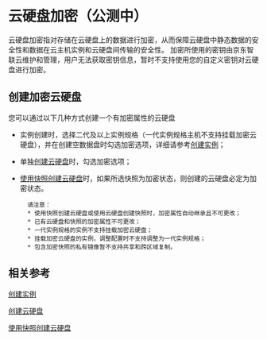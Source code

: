 # 云硬盘加密（公测中）

云硬盘加密指对存储在云硬盘上的数据进行加密，从而保障云硬盘中静态数据的安全性和数据在云主机实例和云硬盘间传输的安全性。
加密所使用的密钥由京东智联云维护和管理，用户无法获取密钥信息，暂时不支持使用您的自定义密钥对云硬盘进行加密。

## 创建加密云硬盘

您可以通过以下几种方式创建一个有加密属性的云硬盘

* 实例创建时，选择二代及以上实例规格（一代实例规格主机不支持挂载加密云硬盘），并在创建空数据盘时勾选加密选项，详细请参考[创建实例](../Instance/Create-Instance.md)；
* 单独[创建云硬盘](http://docs.jdcloud.com/cn/cloud-disk-service/create-cloud-disk)时，勾选加密选项；
* [使用快照创建云硬盘](http://docs.jdcloud.com/cn/cloud-disk-service/create-disk-by-snapshot)时，如果所选快照为加密状态，则创建的云硬盘必定为加密状态。

		请注意：
		* 使用快照创建云硬盘或使用云硬盘创建快照时，加密属性自动继承且不可更改；
        * 已有云硬盘和快照的加密属性不可更改；
        * 一代实例规格的实例不支持挂载加密云硬盘；
        * 挂载加密云硬盘的实例，调整配置时不支持调整为一代实例规格；
        * 包含加密快照的私有镜像暂不支持共享和跨区域复制。



## 相关参考

[创建实例](../Instance/Create-Instance.md)

[创建云硬盘](http://docs.jdcloud.com/cn/cloud-disk-service/create-cloud-disk)

[使用快照创建云硬盘](http://docs.jdcloud.com/cn/cloud-disk-service/create-disk-by-snapshot)
